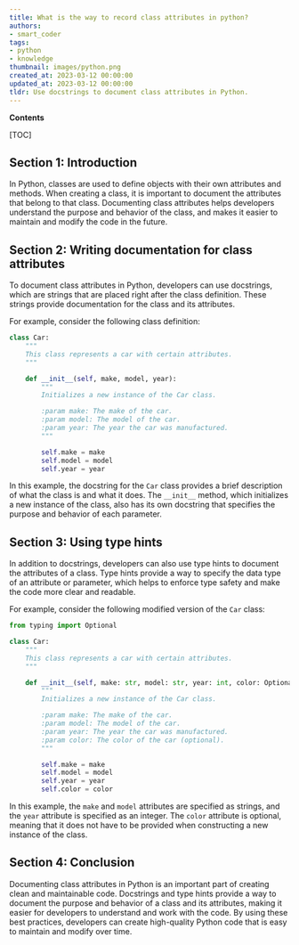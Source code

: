 ```yaml
---
title: What is the way to record class attributes in python?
authors:
- smart_coder
tags:
- python
- knowledge
thumbnail: images/python.png
created_at: 2023-03-12 00:00:00
updated_at: 2023-03-12 00:00:00
tldr: Use docstrings to document class attributes in Python.
---
```


**Contents**

[TOC]

## Section 1: Introduction

In Python, classes are used to define objects with their own attributes and methods. When creating a class, it is important to document the attributes that belong to that class. Documenting class attributes helps developers understand the purpose and behavior of the class, and makes it easier to maintain and modify the code in the future.

## Section 2: Writing documentation for class attributes

To document class attributes in Python, developers can use docstrings, which are strings that are placed right after the class definition. These strings provide documentation for the class and its attributes. 

For example, consider the following class definition:

```python
class Car:
    """
    This class represents a car with certain attributes.
    """

    def __init__(self, make, model, year):
        """
        Initializes a new instance of the Car class.

        :param make: The make of the car.
        :param model: The model of the car.
        :param year: The year the car was manufactured.
        """

        self.make = make
        self.model = model
        self.year = year
```

In this example, the docstring for the `Car` class provides a brief description of what the class is and what it does. The `__init__` method, which initializes a new instance of the class, also has its own docstring that specifies the purpose and behavior of each parameter.

## Section 3: Using type hints

In addition to docstrings, developers can also use type hints to document the attributes of a class. Type hints provide a way to specify the data type of an attribute or parameter, which helps to enforce type safety and make the code more clear and readable.

For example, consider the following modified version of the `Car` class:

```python
from typing import Optional

class Car:
    """
    This class represents a car with certain attributes.
    """

    def __init__(self, make: str, model: str, year: int, color: Optional[str] = None):
        """
        Initializes a new instance of the Car class.

        :param make: The make of the car.
        :param model: The model of the car.
        :param year: The year the car was manufactured.
        :param color: The color of the car (optional).
        """

        self.make = make
        self.model = model
        self.year = year
        self.color = color
```

In this example, the `make` and `model` attributes are specified as strings, and the `year` attribute is specified as an integer. The `color` attribute is optional, meaning that it does not have to be provided when constructing a new instance of the class.

## Section 4: Conclusion

Documenting class attributes in Python is an important part of creating clean and maintainable code. Docstrings and type hints provide a way to document the purpose and behavior of a class and its attributes, making it easier for developers to understand and work with the code. By using these best practices, developers can create high-quality Python code that is easy to maintain and modify over time.
